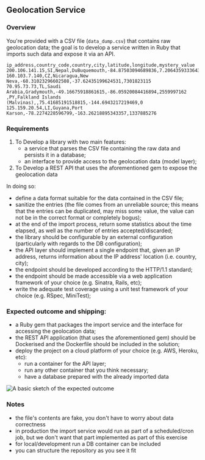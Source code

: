 
## Geolocation Service

### Overview
You're provided with a CSV file (`data_dump.csv`) that contains raw geolocation data; the goal is to develop a service written in Ruby that imports such data and expose it via an API.

```
ip_address,country_code,country,city,latitude,longitude,mystery_value
200.106.141.15,SI,Nepal,DuBuquemouth,-84.87503094689836,7.206435933364332,7823011346
160.103.7.140,CZ,Nicaragua,New Neva,-68.31023296602508,-37.62435199624531,7301823115
70.95.73.73,TL,Saudi Arabia,Gradymouth,-49.16675918861615,-86.05920084416894,2559997162
,PY,Falkland Islands (Malvinas),,75.41685191518815,-144.6943217219469,0
125.159.20.54,LI,Guyana,Port Karson,-78.2274228596799,-163.26218895343357,1337885276
```

### Requirements
1. To Develop a library with two main features:
    * a service that parses the CSV file containing the raw data and persists it in a database;
    * an interface to provide access to the geolocation data (model layer);
1. To Develop a REST API that uses the aforementioned gem to expose the geolocation data

In doing so:
* define a data format suitable for the data contained in the CSV file;
* sanitize the entries (the file comes from an unreliable source; this means that the entries can be duplicated, may miss some value, the value can not be in the correct format or completely bogus);
* at the end of the import process, return some statistics about the time elapsed, as well as the number of entries accepted/discarded;
* the library should be configurable by an external configuration (particularly with regards to the DB configuration);
* the API layer should implement a single endpoint that, given an IP address, returns information about the IP address' location (i.e. country, city);
* the endpoint should be developed according to the HTTP/1.1 standard;
* the endpoint should be made accessible via a web application framework of your choice (e.g. Sinatra, Rails, etc);
* write the adequate test coverage using a unit test framework of your choice (e.g. RSpec, MiniTest);

### Expected outcome and shipping:
* a Ruby gem that packages the import service and the interface for accessing the geolocation data;
* the REST API application (that uses the aforementioned gem) should be Dockerised and the Dockerfile should be included in the solution;
* deploy the project on a cloud platform of your choice (e.g. AWS, Heroku, etc):
    * run a container for the API layer;
    * run any other container that you think necessary;
    * have a database prepared with the already imported data

![A basic sketch of the expected outcome](http://i.imgur.com/QS3O5g2.png)

### Notes
* the file's contents are fake, you don't have to worry about data correctness
* in production the import service would run as part of a scheduled/cron job, but we don't want that part implemented as part of this exercise
* for local/development run a DB container can be included
* you can structure the repository as you see it fit
